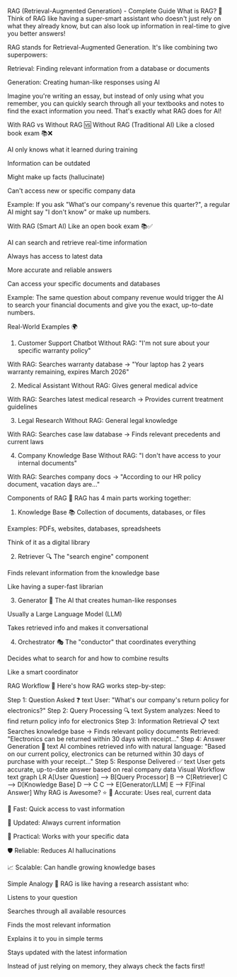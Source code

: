 RAG (Retrieval-Augmented Generation) - Complete Guide
What is RAG? 🤔
Think of RAG like having a super-smart assistant who doesn't just rely on what they already know, but can also look up information in real-time to give you better answers!

RAG stands for Retrieval-Augmented Generation. It's like combining two superpowers:

Retrieval: Finding relevant information from a database or documents

Generation: Creating human-like responses using AI

Imagine you're writing an essay, but instead of only using what you remember, you can quickly search through all your textbooks and notes to find the exact information you need. That's exactly what RAG does for AI!

With RAG vs Without RAG 🆚
Without RAG (Traditional AI)
Like a closed book exam 📚❌

AI only knows what it learned during training

Information can be outdated

Might make up facts (hallucinate)

Can't access new or specific company data

Example: If you ask "What's our company's revenue this quarter?", a regular AI might say "I don't know" or make up numbers.

With RAG (Smart AI)
Like an open book exam 📚✅

AI can search and retrieve real-time information

Always has access to latest data

More accurate and reliable answers

Can access your specific documents and databases

Example: The same question about company revenue would trigger the AI to search your financial documents and give you the exact, up-to-date numbers.

Real-World Examples 🌍
1. Customer Support Chatbot
Without RAG: "I'm not sure about your specific warranty policy"

With RAG: Searches warranty database → "Your laptop has 2 years warranty remaining, expires March 2026"

2. Medical Assistant
Without RAG: Gives general medical advice

With RAG: Searches latest medical research → Provides current treatment guidelines

3. Legal Research
Without RAG: General legal knowledge

With RAG: Searches case law database → Finds relevant precedents and current laws

4. Company Knowledge Base
Without RAG: "I don't have access to your internal documents"

With RAG: Searches company docs → "According to our HR policy document, vacation days are..."

Components of RAG 🔧
RAG has 4 main parts working together:

1. Knowledge Base 📚
Collection of documents, databases, or files

Examples: PDFs, websites, databases, spreadsheets

Think of it as a digital library

2. Retriever 🔍
The "search engine" component

Finds relevant information from the knowledge base

Like having a super-fast librarian

3. Generator 🤖
The AI that creates human-like responses

Usually a Large Language Model (LLM)

Takes retrieved info and makes it conversational

4. Orchestrator 🎭
The "conductor" that coordinates everything

Decides what to search for and how to combine results

Like a smart coordinator

RAG Workflow 🔄
Here's how RAG works step-by-step:

Step 1: Question Asked ❓
text
User: "What's our company's return policy for electronics?"
Step 2: Query Processing 🔍
text
System analyzes: Need to find return policy info for electronics
Step 3: Information Retrieval 📋
text
Searches knowledge base → Finds relevant policy documents
Retrieved: "Electronics can be returned within 30 days with receipt..."
Step 4: Answer Generation 💬
text
AI combines retrieved info with natural language:
"Based on our current policy, electronics can be returned within 
30 days of purchase with your receipt..."
Step 5: Response Delivered ✅
text
User gets accurate, up-to-date answer based on real company data
Visual Workflow
text
graph LR
    A[User Question] --> B[Query Processor]
    B --> C[Retriever]
    C --> D[Knowledge Base]
    D --> C
    C --> E[Generator/LLM]
    E --> F[Final Answer]
Why RAG is Awesome? ⭐
🎯 Accurate: Uses real, current data

🚀 Fast: Quick access to vast information

🔄 Updated: Always current information

💼 Practical: Works with your specific data

🛡️ Reliable: Reduces AI hallucinations

📈 Scalable: Can handle growing knowledge bases

Simple Analogy 🎯
RAG is like having a research assistant who:

Listens to your question

Searches through all available resources

Finds the most relevant information

Explains it to you in simple terms

Stays updated with the latest information

Instead of just relying on memory, they always check the facts first!

